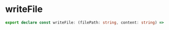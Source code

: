 # writeFile
```ts
export declare const writeFile: (filePath: string, content: string) => void;

```
